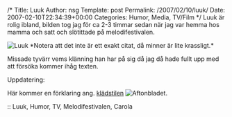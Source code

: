 /*
 Title: Luuk
 Author: nsg
 Template: post
 Permalink: /2007/02/10/luuk/
 Date: 2007-02-10T22:34:39+00:00
 Categories: Humor, Media, TV/Film
*/
Luuk är rolig ibland, bilden tog jag för ca 2-3 timmar sedan när jag var hemma hos mamma och satt och slötittade på melodifestivalen.

<img id="image292" src="http://cdn.junkpile.se/2007/02/luuk.jpg" alt="Luuk" />  
*Notera att det inte är ett exakt citat, då minner är lite krassligt.*

Missade tyvärr vems klänning han har på sig då jag då hade fullt upp med att försöka kommer ihåg texten.

Uppdatering:

Här kommer en förklaring ang. [klädstilen][1] <img id="image294" src="http://cdn.junkpile.se/2007/02/aft.png" alt="Aftonbladet" />.

:: Luuk, Humor, TV, Melodifestivalen, Carola

<small></small>

 [1]: http://www.aftonbladet.se/vss/noje/story/0,2789,997388,00.html